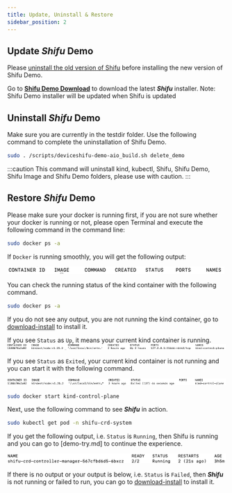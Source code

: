 ```yaml
---
title: Update, Uninstall & Restore
sidebar_position: 2
---
```




## Update ***Shifu*** Demo

Please [uninstall the old version of Shifu](#uninstall-shifu-demo) before installing the new version of Shifu Demo.

Go to [**Shifu Demo Download**](https://shifu.run/disclaimer) to download the latest ***Shifu*** installer.
Note: Shifu Demo installer will be updated when Shifu is updated
## Uninstall ***Shifu*** Demo

Make sure you are currently in the testdir folder. 
Use the following command to complete the uninstallation of Shifu Demo.
```bash
sudo . /scripts/deviceshifu-demo-aio_build.sh delete_demo
```

:::caution
This command will uninstall kind, kubectl, Shifu, Shifu Demo, Shifu Image and Shifu Demo folders, please use with caution.
:::

## Restore ***Shifu*** Demo

Please make sure your docker is running first, if you are not sure whether your docker is running or not, please open Terminal and execute the following command in the command line:
```bash
sudo docker ps -a
```
If ``Docker`` is running smoothly, you will get the following output:  

![](images/docker_run.png)

You can check the running status of the kind container with the following command.
```bash
sudo docker ps -a 
```
If you do not see any output, you are not running the kind container, go to [download-install](demo-install.md#install-shifu) to install it.

If you see `Status` as `Up`, it means your current kind container is running.
![](images/docker-kind-up.png)

If you see `Status` as `Exited`, your current kind container is not running and you can start it with the following command.

![](images/docker-kind-exit.png)
```bash
sudo docker start kind-control-plane
```
Next, use the following command to see ***Shifu*** in action.
```bash
sudo kubectl get pod -n shifu-crd-system
```
If you get the following output, i.e. `Status` is `Running`, then Shifu is running and you can go to [demo-try.md] to continue the experience.

![](images/shifu-run.png)

If there is no output or your output is below, i.e. `Status` is `Failed`, then ***Shifu*** is not running or failed to run, you can go to [download-install](demo-install.md#install-shifu) to install it.

